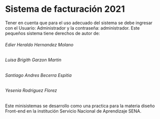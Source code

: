 # Sistema de facturación 2021

Tener en cuenta que para el uso adecuado del sistema se debe ingresar con el Usuario: Administrador y la contraseña: administrador.
Este pequeños sistema tiene derechos de autor de:

###### Edier Heraldo Hernandez Molano
###### Luisa Brigith Garzon Martin
###### Santiago Andres Becerra Espitia
###### Yesenia Rodriguez Florez

Este minisistemas se desarrollo como una practica para la materia diseño Front-end en la institución Servicio Nacional de Aprendizaje SENA.
